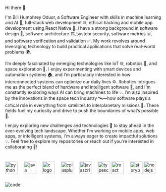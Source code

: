 Hi there 👋

I'm Bill Humphrey Oduor, a Software Engineer with skills in machine learning and AI 🤖, full-stack web development 🌐, ethical hacking and mobile app development using React Native 📱. I have a strong background in software design 🧩, software architecture 🏗️,system security, software metrics 📊, and software verification and validation ✅. My work revolves around leveraging technology to build practical applications that solve real-world problems 🌍.

I’m deeply fascinated by emerging technologies like IoT 🌐, robotics 🤖, and space exploration 🚀. I enjoy experimenting with smart devices and automation systems 🏠, and I’m particularly interested in how interconnected systems can optimize our daily lives ⚙️. Robotics intrigues me as the perfect blend of hardware and intelligent software 🤝, and I'm constantly exploring ways AI can bring machines to life 💡. I’m also inspired by the innovations in the space tech industry 🛰️—how software plays a critical role in everything from satellites to interplanetary missions 🌌. These fields fuel my curiosity and drive to push the boundaries of what’s possible 🔭.

I enjoy exploring new challenges and technologies 🚀 to stay ahead in the ever-evolving tech landscape. Whether I'm working on mobile apps, web apps, or intelligent systems, I'm always eager to create impactful solutions 💡. Feel free to explore my repositories or reach out if you're interested in collaborating 🤝!


#



<div align="left">

  <!-- Programming Languages -->
  <img src="https://cdn.jsdelivr.net/gh/devicons/devicon/icons/python/python-original.svg" height="40" alt="python logo" />
  <img width="12" />
  <img src="https://cdn.jsdelivr.net/gh/devicons/devicon/icons/java/java-original.svg" height="40" alt="java logo" />
  <img width="12" />
  <img src="https://cdn.jsdelivr.net/gh/devicons/devicon/icons/c/c-original.svg" height="40" alt="c logo" />
  <img width="12" />
  <img src="https://cdn.jsdelivr.net/gh/devicons/devicon/icons/cplusplus/cplusplus-original.svg" height="40" alt="cplusplus logo" />
  <img width="12" />
  <img src="https://cdn.jsdelivr.net/gh/devicons/devicon/icons/javascript/javascript-original.svg" height="40" alt="javascript logo" />
  <img width="12" />
  <img src="https://cdn.jsdelivr.net/gh/devicons/devicon/icons/typescript/typescript-original.svg" height="40" alt="typescript logo" />

  <!-- Frontend Development -->
  <img src="https://cdn.jsdelivr.net/gh/devicons/devicon/icons/react/react-original.svg" height="40" alt="react logo" />
  <img width="12" />
  <img src="https://cdn.jsdelivr.net/gh/devicons/devicon/icons/storybook/storybook-original.svg" height="40" alt="storybook logo" />

  <!-- Backend Development -->
  <img src="https://cdn.jsdelivr.net/gh/devicons/devicon/icons/nodejs/nodejs-original.svg" height="40" alt="nodejs logo" />

</div>




###

![code](https://github.com/user-attachments/assets/63239ce0-890f-458a-9f8f-53326261cf8e)


